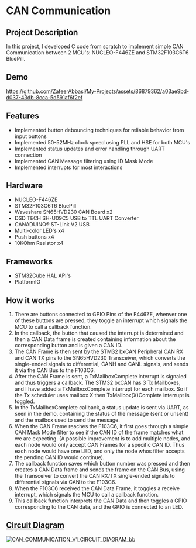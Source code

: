 # CAN Communication 


## Project Description
In this project, I developed C code from scratch to implement simple CAN Communication between 2 MCU's: NUCLEO-F446ZE and STM32F103C6T6 BluePill.

## Demo


https://github.com/ZafeerAbbasi/My-Projects/assets/86879362/a03ae9bd-d037-43db-8cca-5d591af6f2ef





## Features
- Implemented button debouncing techniques for reliable behavior from input buttons
- Implemented 50-52MHz clock speed using PLL and HSE for both MCU's
- Implemented status updates and error handling through UART connection
- Implemented CAN Message filtering using ID Mask Mode
- Implemented interrupts for most interactions

## Hardware
- NUCLEO-F446ZE
- STM32F103C6T6 BluePill
- Waveshare SN65HVD230 CAN Board x2
- DSD TECH SH-U09C5 USB to TTL UART Converter
- CANADUINO® ST-Link V2 USB 
- Multi-color LED's x4
- Push buttons x4
- 10KOhm Resistor x4


## Frameworks 
- STM32Cube HAL API's
- PlatformIO

## How it works
1. There are buttons connected to GPIO Pins of the F446ZE, whenver one of these buttons are pressed, they toggle an interrupt which signals the MCU to call a callback function.
2. In the callback, the button that caused the interrupt is determined and then a CAN Data frame is created containing information about the corresponding button and is given a CAN ID.
3. The CAN Frame is then sent by the STM32 bxCAN Peripheral CAN RX and CAN TX pins to the SN65HVD230 Transceiver, which converts the single-ended signals to differential, CANH and CANL signals, and sends it via the CAN Bus to the F103C6.
4. After the CAN Frame is sent, a TxMailboxComplete interrupt is signaled and thus triggers a callback. The STM32 bxCAN has 3 Tx Mailboxes, and I have added a TxMailboxComplete interrupt for each mailbox. So if the Tx scheduler uses mailbox X then TxMailbox(X)Complete interrupt is toggled.
5. In the TxMailboxComplete callback, a status update is sent via UART, as seen in the demo, containing the status of the message (sent or unsent) and the mailbox used to send the message.
6. When the CAN Frame reaches the F103C6, it first goes through a simple CAN Mask Mode filter to see if the CAN ID of the frame matches what we are expecting. (A possible improvement is to add multiple nodes, and each node would only accept CAN Frames for a specific CAN ID. Thus each node would have one LED, and only the node whos filter accepts the pending CAN ID would continue).
7. The callback function saves which button number was pressed and then creates a CAN Data frame and sends the frame on the CAN Bus, using the Transceiver to convert the CAN RX/TX single-ended signals to differential signals via CAN to the F103C6.
8. When the F103C6 received the CAN Data Frame, it toggles a receive interrupt, which signals the MCU to call a callback function.
9. This callback function interprets the CAN Data and then toggles a GPIO corresponding to the CAN data, and the GPIO is connected to an LED.

## [Circuit Diagram](https://github.com/ZafeerAbbasi/My-Projects/files/12224016/CAN_COMMUNICATION_V1_CIRCUIT_DIAGRAM_bb.pdf)
![CAN_COMMUNICATION_V1_CIRCUIT_DIAGRAM_bb](https://github.com/ZafeerAbbasi/My-Projects/assets/86879362/60744121-461c-4f35-a804-d3631f504a20)
